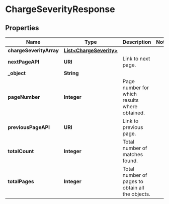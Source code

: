 

# ChargeSeverityResponse


## Properties

| Name | Type | Description | Notes |
|------------ | ------------- | ------------- | -------------|
|**chargeSeverityArray** | [**List&lt;ChargeSeverity&gt;**](ChargeSeverity.md) |  |  |
|**nextPageAPI** | **URI** | Link to next page. |  |
|**_object** | **String** |  |  |
|**pageNumber** | **Integer** | Page number for which results where obtained. |  |
|**previousPageAPI** | **URI** | Link to previous page. |  |
|**totalCount** | **Integer** | Total number of matches found. |  |
|**totalPages** | **Integer** | Total number of pages to obtain all the objects. |  |



